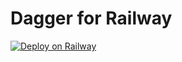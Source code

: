 # Dagger for Railway

[![Deploy on Railway](https://railway.com/button.svg)](https://railway.com/template/nYXjFC?referralCode=cWyE73)
